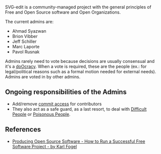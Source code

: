 SVG-edit is a community-managed project with the general principles of Free and Open Source software and Open Organizations.

The current admins are:
  * Ahmad Syazwan
  * Brion Vibber
  * Jeff Schiller
  * Marc Laporte
  * Pavol Rusnak

Admins rarely need to vote because decisions are usually consensual and it's a [doOcracy](http://www.communitywiki.org/en/DoOcracy). When a vote is required, these are the people (ex.: for legal/political reasons such as a formal motion needed for external needs). Admins are voted in by other admins.

## Ongoing responsibilities of the Admins ##
  * Add/remove [commit access](CommitPolicy.md) for contributors
  * They also act as a safe guard, as a last resort, to deal with [Difficult People](http://producingoss.com/en/difficult-people.html) or [Poisonous People](http://www.youtube.com/watch?v=ZSFDm3UYkeE).

## References ##
  * [Producing Open Source Software - How to Run a Successful Free Software Project - by Karl Fogel](http://producingoss.com/)